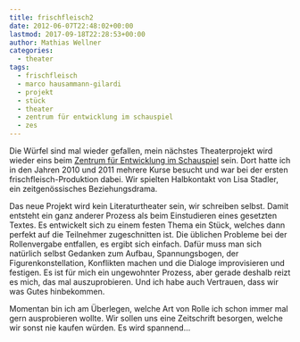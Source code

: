 ```yaml
---
title: frischfleisch2
date: 2012-06-07T22:48:02+00:00
lastmod: 2017-09-18T22:28:53+00:00
author: Mathias Wellner
categories:
  - theater
tags:
  - frischfleisch
  - marco hausammann-gilardi
  - projekt
  - stück
  - theater
  - zentrum für entwicklung im schauspiel
  - zes
---
```

Die Würfel sind mal wieder gefallen, mein nächstes Theaterprojekt wird wieder eins beim 
[Zentrum für Entwicklung im Schauspiel](http://www.zes-info.ch "Zentrum für Entwicklung im Schauspiel") sein. 
Dort hatte ich in den Jahren 2010 und 2011 mehrere Kurse besucht und war bei der ersten frischfleisch-Produktion 
dabei. Wir spielten Halbkontakt von Lisa Stadler, ein zeitgenössisches Beziehungsdrama. 

Das neue Projekt wird kein Literaturtheater sein, wir schreiben selbst. Damit entsteht ein ganz anderer Prozess 
als beim Einstudieren eines gesetzten Textes. Es entwickelt sich zu einem festen Thema ein Stück, welches dann 
perfekt auf die Teilnehmer zugeschnitten ist. Die üblichen Probleme bei der Rollenvergabe entfallen, es ergibt 
sich einfach. Dafür muss man sich natürlich selbst Gedanken zum Aufbau, Spannungsbogen, der Figurenkonstellation, 
Konflikten machen und die Dialoge improvisieren und festigen. Es ist für mich ein ungewohnter Prozess, aber gerade 
deshalb reizt es mich, das mal auszuprobieren. Und ich habe auch Vertrauen, dass wir was Gutes hinbekommen. 

Momentan bin ich am Überlegen, welche Art von Rolle ich schon immer mal gern ausprobieren wollte. Wir sollen uns 
eine Zeitschrift besorgen, welche wir sonst nie kaufen würden. Es wird spannend&#8230;